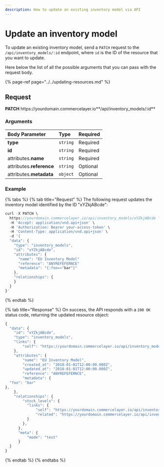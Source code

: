 ```yaml
---
description: How to update an existing inventory model via API
---
```


# Update an inventory model

To update an existing inventory model, send a `PATCH` request to the `/api/inventory_models/:id` endpoint, where `id` is the ID of the resource that you want to update.

Here below the list of all the possible arguments that you can pass with the request body.

{% page-ref page="../../updating-resources.md" %}

## Request

**PATCH** https://<i></i>yourdomain.commercelayer.io**/api/inventory_models/:id**

### Arguments

| Body Parameter | Type | Required |
| :--- | :--- | :--- |
| **type** | `string` | Required |
| **id** | `string` | Required |
| attributes.**name** | `string` | Required |
| attributes.**reference** | `string` | Optional |
| attributes.**metadata** | `object` | Optional |

### Example

{% tabs %}
{% tab title="Request" %}
The following request updates the inventory model identified by the ID "xYZkjABcde":

```javascript
curl -X PATCH \
  https://yourdomain.commercelayer.io/api/inventory_models/xYZkjABcde \
  -H 'Accept: application/vnd.api+json' \
  -H 'Authorization: Bearer your-access-token' \
  -H 'Content-Type: application/vnd.api+json' \
  -d '{
  "data": {
    "type": "inventory_models",
    "id": "xYZkjABcde",
    "attributes": {
      "name": "EU Inventory Model"
      "reference": "ANYREFEFERNCE"
      "metadata": "{:foo=>"bar"}"
    },
    "relationships": {
    }
  }
}'
```
{% endtab %}

{% tab title="Response" %}
On success, the API responds with a `200 OK` status code, returning the updated resource object:

```javascript
{
  "data": {
    "id": "xYZkjABcde",
    "type": "inventory_models",
    "links": {
        "self": "https://yourdomain.commercelayer.io/api/inventory_models/xYZkjABcde"
    },
    "attributes": {
        "name": "EU Inventory Model",
        "created_at": "2018-01-01T12:00:00.000Z",
        "updated_at": "2018-01-01T12:00:00.000Z",
        "reference": "ANYREFEFERNCE",
        "metadata": {
  "foo": "bar"
},
    },
    "relationships": {
        "stock_levels": {
          "links": {
              "self": "https://yourdomain.commercelayer.io/api/inventory_models/xYZkjABcde/relationships/stock_levels",
              "related": "https://yourdomain.commercelayer.io/api/inventory_models/xYZkjABcde/stock_levels"
          }
        },
      },
      "meta": {
          "mode": "test"
      }
  }
}
```
{% endtab %}
{% endtabs %}
